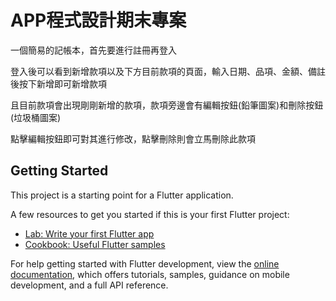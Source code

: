 # APP程式設計期末專案

一個簡易的記帳本，首先要進行註冊再登入

登入後可以看到新增款項以及下方目前款項的頁面，輸入日期、品項、金額、備註後按下新增即可新增款項

且目前款項會出現剛剛新增的款項，款項旁邊會有編輯按鈕(鉛筆圖案)和刪除按鈕(垃圾桶圖案)

點擊編輯按鈕即可對其進行修改，點擊刪除則會立馬刪除此款項


## Getting Started

This project is a starting point for a Flutter application.

A few resources to get you started if this is your first Flutter project:

- [Lab: Write your first Flutter app](https://docs.flutter.dev/get-started/codelab)
- [Cookbook: Useful Flutter samples](https://docs.flutter.dev/cookbook)

For help getting started with Flutter development, view the
[online documentation](https://docs.flutter.dev/), which offers tutorials,
samples, guidance on mobile development, and a full API reference.
